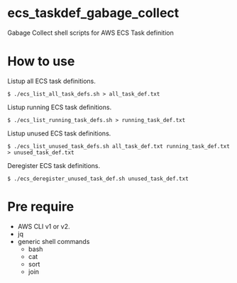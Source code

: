 # ecs_taskdef_gabage_collect
Gabage Collect shell scripts for AWS ECS Task definition

# How to use

Listup all ECS task definitions.

```
$ ./ecs_list_all_task_defs.sh > all_task_def.txt
```

Listup running ECS task definitions.

```
$ ./ecs_list_running_task_defs.sh > running_task_def.txt
```

Listup unused ECS task definitions.

```
$ ./ecs_list_unused_task_defs.sh all_task_def.txt running_task_def.txt > unused_task_def.txt
```

Deregister ECS task definitions.

```
$ ./ecs_deregister_unused_task_def.sh unused_task_def.txt
```

# Pre require

* AWS CLI v1 or v2.
* jq
* generic shell commands
    * bash
    * cat
    * sort
    * join
